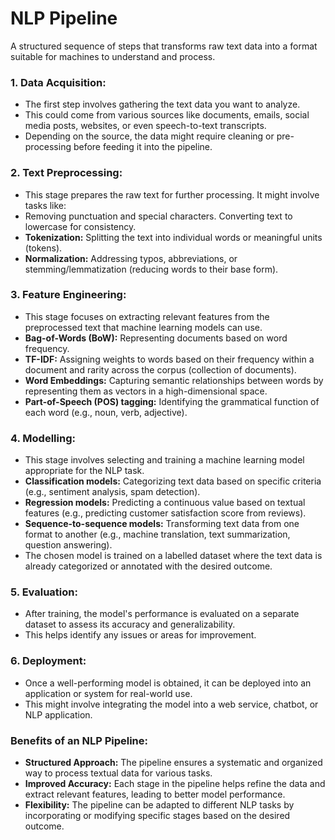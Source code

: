 # **NLP Pipeline**

A structured sequence of steps that transforms raw text data into a format suitable for machines to understand and process. 

### **1. Data Acquisition:**
- The first step involves gathering the text data you want to analyze.
- This could come from various sources like documents, emails, social media posts, websites, or even speech-to-text transcripts.
- Depending on the source, the data might require cleaning or pre-processing before feeding it into the pipeline.

### **2. Text Preprocessing:**

- This stage prepares the raw text for further processing. It might involve tasks like:
- Removing punctuation and special characters. Converting text to lowercase for consistency.
- **Tokenization:** Splitting the text into individual words or meaningful units (tokens).
- **Normalization:** Addressing typos, abbreviations, or stemming/lemmatization (reducing words to their base form).

### **3. Feature Engineering:**

- This stage focuses on extracting relevant features from the preprocessed text that machine learning models can use.
- **Bag-of-Words (BoW):** Representing documents based on word frequency.
- **TF-IDF:** Assigning weights to words based on their frequency within a document and rarity across the corpus (collection of documents).
- **Word Embeddings:** Capturing semantic relationships between words by representing them as vectors in a high-dimensional space.
- **Part-of-Speech (POS) tagging:** Identifying the grammatical function of each word (e.g., noun, verb, adjective).

### **4. Modelling:**

- This stage involves selecting and training a machine learning model appropriate for the NLP task.
- **Classification models:** Categorizing text data based on specific criteria (e.g., sentiment analysis, spam detection).
- **Regression models:** Predicting a continuous value based on textual features (e.g., predicting customer satisfaction score from reviews).
- **Sequence-to-sequence models:** Transforming text data from one format to another (e.g., machine translation, text summarization, question answering).
- The chosen model is trained on a labelled dataset where the text data is already categorized or annotated with the desired outcome.

### **5. Evaluation:**

- After training, the model's performance is evaluated on a separate dataset to assess its accuracy and generalizability.
- This helps identify any issues or areas for improvement.

### **6. Deployment:**

- Once a well-performing model is obtained, it can be deployed into an application or system for real-world use.
- This might involve integrating the model into a web service, chatbot, or NLP application.

### **Benefits of an NLP Pipeline:**

- **Structured Approach:** The pipeline ensures a systematic and organized way to process textual data for various tasks.
- **Improved Accuracy:** Each stage in the pipeline helps refine the data and extract relevant features, leading to better model performance.
- **Flexibility:** The pipeline can be adapted to different NLP tasks by incorporating or modifying specific stages based on the desired outcome.
